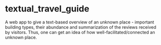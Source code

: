# textual_travel_guide
A web app to give a text-based overview of an unknown place - important building types, their abundance and summarization of the reviews received by visitors. Thus, one can get an idea of how well-facilitated/connected an unknown place. 
